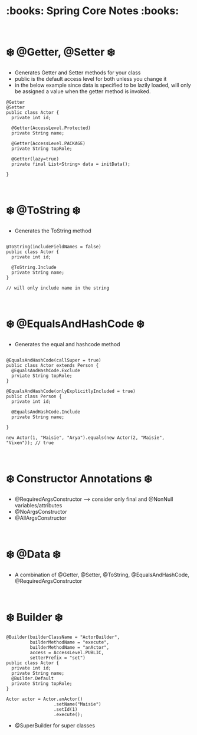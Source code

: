 <h1> :books: Spring Core Notes :books: </h1>

<br>

# :snowflake: @Getter, @Setter :snowflake:

- Generates Getter and Setter methods for your class
- public is the default access level for both unless you change it
- in the below example since data is specified to be lazily loaded, will 
  only be assigned a value when the getter method is invoked.

```
@Getter
@Setter
public class Actor {
  private int id;
  
  @Getter(AccessLevel.Protected)
  private String name;
  
  @Getter(AccessLevel.PACKAGE)
  private String topRole;
  
  @Getter(lazy=true)
  private final List<String> data = initData();
  
}

```

<br>

# :snowflake: @ToString :snowflake:

- Generates the ToString method

```

@ToString(includeFieldNames = false)
public class Actor {
  private int id;
  
  @ToString.Include
  private String name;
}

// will only include name in the string
```

<br>

# :snowflake: @EqualsAndHashCode :snowflake:

- Generates the equal and hashcode method

```

@EqualsAndHashCode(callSuper = true)
public class Actor extends Person {
  @EqualsAndHashCode.Exclude
  prviate String topRole;
}

@EqualsAndHashCode(onlyExplicitlyIncluded = true)
public class Person {
  private int id;
  
  @EqualsAndHashCode.Include
  private String name;
  
}

new Actor(1, "Maisie", "Arya").equals(new Actor(2, "Maisie", "Vixen")); // true

```

<br>

# :snowflake: Constructor Annotations :snowflake:

- @RequiredArgsConstructor --> consider only final and @NonNull variables/attributes
- @NoArgsConstructor
- @AllArgsConstructor

<br>

# :snowflake: @Data :snowflake:

- A combination of @Getter, @Setter, @ToString, @EqualsAndHashCode, 
  @RequiredArgsConstructor

<br>

# :snowflake: Builder :snowflake:

```
@Builder(builderClassName = "ActorBuilder",
         builderMethodName = "execute",
         builderMethodName = "anActor",
         access = AccessLevel.PUBLIC,
         setterPrefix = "set")
public class Actor {
  private int id;
  private String name;
  @Builder.Default
  private String topRole;
}

Actor actor = Actor.anActor()
                  .setName("Maisie")
                  .setId(1)
                  .execute();

```

- @SuperBuilder for super classes